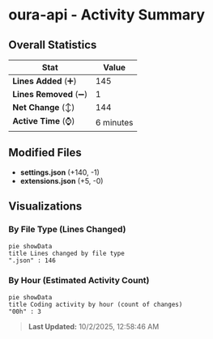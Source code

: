 # oura-api - Activity Summary 

## Overall Statistics

| Stat                   | Value                                                             |
| ---------------------- | ----------------------------------------------------------------- |
| **Lines Added** (➕)   | 145                                          |
| **Lines Removed** (➖) | 1                                        |
| **Net Change** (↕)    | 144                |
| **Active Time** (⌚)   | 6 minutes |


## Modified Files
- **settings.json** (+140, -1)
- **extensions.json** (+5, -0)

## Visualizations

### By File Type (Lines Changed)

```mermaid
pie showData
title Lines changed by file type
".json" : 146
```

### By Hour (Estimated Activity Count)

```mermaid
pie showData
title Coding activity by hour (count of changes)
"00h" : 3
```


> **Last Updated:** 10/2/2025, 12:58:46 AM